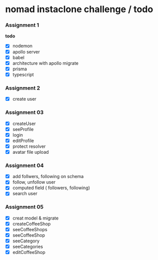 # nomad instaclone challenge / todo

### Assignment 1

**todo**

- [x] nodemon
- [x] apollo server
- [x] babel
- [x] architecture with apollo migrate
- [x] prisma
- [x] typescript

### Assignment 2

- [x] create user

### Assignment 03

- [x] createUser
- [x] seeProfile
- [x] login
- [x] editProfile
- [x] protect resolver
- [x] avatar file upload

### Assignment 04

- [x] add follwers, following on schema
- [x] follow, unfollow user
- [x] computed field ( followers, following)
- [x] search user

### Assignment 05

- [x] creat model & migrate
- [x] createCoffeeShop
- [x] seeCoffeeShops
- [x] seeCoffeeShop
- [x] seeCategory
- [x] seeCategories
- [x] editCoffeeShop
